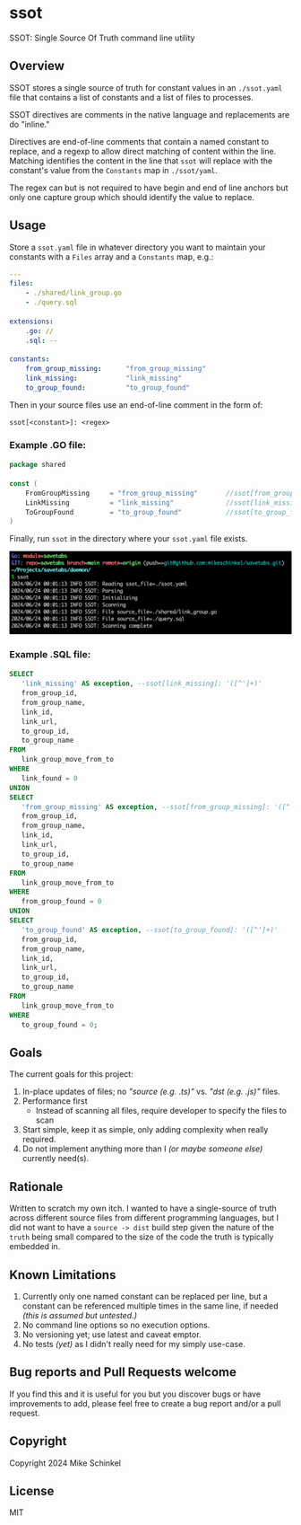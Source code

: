 # ssot

SSOT: Single Source Of Truth command line utility

## Overview
SSOT stores a single source of truth for constant values in an `./ssot.yaml` file that contains a list of constants and a list of files to processes.

SSOT directives are comments in the native language and replacements are do "inline." 

Directives are end-of-line comments that contain a named constant to replace, and a regexp to allow direct matching of content within the line. Matching identifies the content in the line that `ssot` will replace with the constant's value from the `Constants` map in  `./ssot/yaml`.

The regex can but is not required to have begin and end of line anchors but only one capture group which should identify the value to replace.

## Usage 
Store a `ssot.yaml` file in whatever directory you want to maintain your constants with a `Files` array and a `Constants` map, e.g.:

```yaml
---
files:
    - ./shared/link_group.go
    - ./query.sql

extensions:
    .go: //
    .sql: --

constants:
    from_group_missing:      "from_group_missing"
    link_missing:            "link_missing"
    to_group_found:          "to_group_found"
```

Then in your source files use an end-of-line comment in the form of:

```
ssot[<constant>]: <regex>
```

### Example .GO file:

```go
package shared

const (
	FromGroupMissing     = "from_group_missing"       //ssot[from_group_missing]: "([^"]+)"
	LinkMissing          = "link_missing"             //ssot[link_missing]: "([^"]+)"
	ToGroupFound         = "to_group_found"           //ssot[to_group_found]: "([^"]+)"
)
```
Finally, run `ssot` in the directory where your `ssot.yaml` file exists.

![Running ssot](./assets/running-ssot.png)

### Example .SQL file:

```sql
SELECT
   'link_missing' AS exception, --ssot[link_missing]: '([^']+)'
   from_group_id,
   from_group_name,
   link_id,
   link_url,
   to_group_id,
   to_group_name
FROM
   link_group_move_from_to
WHERE
   link_found = 0
UNION
SELECT
   'from_group_missing' AS exception, --ssot[from_group_missing]: '([^']+)'
   from_group_id,
   from_group_name,
   link_id,
   link_url,
   to_group_id,
   to_group_name
FROM
   link_group_move_from_to
WHERE
   from_group_found = 0
UNION
SELECT
   'to_group_found' AS exception, --ssot[to_group_found]: '([^']+)'
   from_group_id,
   from_group_name,
   link_id,
   link_url,
   to_group_id,
   to_group_name
FROM
   link_group_move_from_to
WHERE
   to_group_found = 0;
```

## Goals
The current goals for this project:

1. In-place updates of files; no _"source (e.g. .ts)"_ vs. _"dst (e.g. .js)"_ files.
2. Performance first
    - Instead of scanning all files, require developer to specify the files to scan 
3. Start simple, keep it as simple, only adding complexity when really required.
4. Do not implement anything more than I _(or maybe someone else)_ currently need(s).

## Rationale
Written to scratch my own itch. I wanted to have a single-source of truth across different source files from different programming languages, but I did not want to have a `source -> dist` build step given the nature of the `truth` being small compared to the size of the code the truth is typically embedded in. 

## Known Limitations
1. Currently only one named constant can be replaced per line, but a constant can be referenced multiple times in the same line, if needed _(this is assumed but untested.)_
2. No command line options so no execution options.
3. No versioning yet; use latest and caveat emptor. 
4. No tests _(yet)_ as I didn't really need for my simply use-case.


## Bug reports and Pull Requests welcome
If you find this and it is useful for you but you discover bugs or have improvements to add, please feel free to create a bug report and/or a pull request.   

## Copyright
Copyright 2024 Mike Schinkel

## License 
MIT